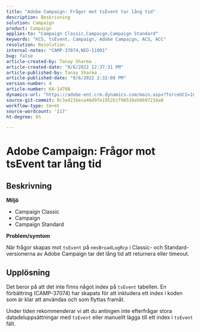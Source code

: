 ```yaml
---
title: "Adobe Campaign: Frågor mot tsEvent tar lång tid"
description: Beskrivning
solution: Campaign
product: Campaign
applies-to: "Campaign Classic,Campaign,Campaign Standard"
keywords: "KCS, tsEvent, Campaign, Adobe Campaign, ACS, ACC"
resolution: Resolution
internal-notes: "CAMP-37074,NEO-11091"
bug: false
article-created-by: Tanay Sharma .
article-created-date: "9/6/2022 12:37:31 PM"
article-published-by: Tanay Sharma .
article-published-date: "9/6/2022 2:32:08 PM"
version-number: 4
article-number: KA-14708
dynamics-url: "https://adobe-ent.crm.dynamics.com/main.aspx?forceUCI=1&pagetype=entityrecord&etn=knowledgearticle&id=a03690ab-e02d-ed11-9db1-002248086735"
source-git-commit: 0c3e421beca46d9fe1952b1f98538a50697216a0
workflow-type: tm+mt
source-wordcount: '117'
ht-degree: 6%

---
```


# Adobe Campaign: Frågor mot tsEvent tar lång tid

## Beskrivning


<b>Miljö</b>

- Campaign Classic
- Campaign
- Campaign Standard




<b>Problem/symtom</b>

När frågor skapas mot `tsEvent` på `nmsBroadLogRcp` i Classic- och Standard-versionerna av Adobe Campaign tar det lång tid att returnera eller timeout.


## Upplösning


Det beror på att det inte finns något index på `tsEvent` tabellen. En förbättring (CAMP-37074) har skapats för att inkludera ett index i koden som är klar att användas och som flyttas framåt.

Under tiden rekommenderar vi att du antingen inte efterfrågar stora datadeluppsättningar med `tsEvent` eller manuellt lägga till ett index i `tsEvent` fält.
